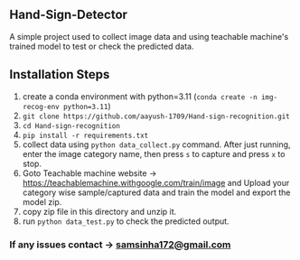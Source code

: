 ## Hand-Sign-Detector
A simple project used to collect image data and using teachable machine's trained model to test or check the predicted data.


## Installation Steps
1. create a conda environment with python=3.11 (`conda create -n img-recog-env python=3.11`)
2. `git clone https://github.com/aayush-1709/Hand-sign-recognition.git`
3. `cd Hand-sign-recognition`
4. `pip install -r requirements.txt`
5. collect data using `python data_collect.py` command. After just running, enter the image category name, then press `s` to capture and press `x` to stop.
6. Goto Teachable machine website -> https://teachablemachine.withgoogle.com/train/image and Upload your category wise sample/captured data and train the model and export the model zip. 
7. copy zip file in this directory and unzip it.
8. run `python data_test.py` to check the predicted output.


### If any issues contact -> samsinha172@gmail.com
